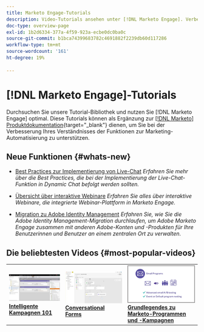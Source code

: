 ```yaml
---
title: Marketo Engage-Tutorials
description: Video-Tutorials ansehen unter [!DNL Marketo Engage]. Verbessern Sie Ihr Verständnis für die Verwendung von Funktionen zur Marketing-Automatisierung und mehr.
doc-type: overview-page
exl-id: 1b2d6334-377a-4f59-923a-ecbe0dc0ba0c
source-git-commit: b1bca74399683782c4691882f2239db60d117286
workflow-type: tm+mt
source-wordcount: '161'
ht-degree: 19%

---
```


# [!DNL Marketo Engage]-Tutorials

Durchsuchen Sie unsere Tutorial-Bibliothek und nutzen Sie [!DNL Marketo Engage] optimal. Diese Tutorials können als Ergänzung zur [[!DNL Marketo] Produktdokumentation](https://experienceleague.adobe.com/docs/marketo/using/home.html?lang=de){target="_blank"} dienen, um Sie bei der Verbesserung Ihres Verständnisses der Funktionen zur Marketing-Automatisierung zu unterstützen.

<!-- <div id="recs-overview-body-1"></div>
<div id="recs-overview-body-2"></div>
<div id="recs-overview-body-3"></div>
<div id="recs-overview-body-4"></div>
<div id="recs-overview-body-5"></div>
<div id="recs-overview-body-6"></div> -->

## Neue Funktionen {#whats-new}

* [Best Practices zur Implementierung von Live-Chat](https://experienceleague.adobe.com/en/docs/marketo-learn/tutorials/dynamic-chat/live-chat-best-practices.md)
  _Erfahren Sie mehr über die Best Practices, die bei der Implementierung der Live-Chat-Funktion in Dynamic Chat befolgt werden sollten._

* [Übersicht über interaktive Webinare](https://experienceleague.adobe.com/en/docs/marketo-learn/tutorials/events/interactive-webinars-overview)
  _Erfahren Sie alles über interaktive Webinare, die integrierte Webinar-Plattform in Marketo Engage._

* [Migration zu Adobe Identity Management](https://experienceleague.adobe.com/en/docs/marketo-learn/tutorials/fundamentals/migrating-to-adobe-identity-management)
  _Erfahren Sie, wie Sie die Adobe Identity Management-Migration durchlaufen, um Adobe Marketo Engage zusammen mit anderen Adobe-Konten und -Produkten für Ihre Benutzerinnen und Benutzer an einem zentralen Ort zu verwalten._

## Die beliebtesten Videos {#most-popular-videos}

<table>
<tr>
<td>
<a href="https://experienceleague.adobe.com/de/docs/marketo-learn/tutorials/programs-and-campaigns/smart-campaigns-101"><img alt="Miniaturbild für Smart Campaign 101" src="assets/tutorials-homepage-1.png"></a>
<div><a href="https://experienceleague.adobe.com/de/docs/marketo-learn/tutorials/programs-and-campaigns/smart-campaigns-101"><strong>Intelligente Kampagnen 101</strong></a></div>
</td>
<td>
<a href="https://experienceleague.adobe.com/en/docs/marketo-learn/tutorials/dynamic-chat/conversational-forms"><img alt="Miniaturbild für Conversational Forms" src="assets/tutorials-homepage-2.png"></a>
<div><a href="https://experienceleague.adobe.com/en/docs/marketo-learn/tutorials/dynamic-chat/conversational-forms"><strong>Conversational Forms</strong></a></div>
</td>
<td>
<a href="https://experienceleague.adobe.com/de/docs/marketo-learn/tutorials/fundamentals/programs-and-campaigns"><img alt="Marketo-Programme und -Kampagnen" src="assets/tutorials-homepage-3.png" /></a>
<div><a href="https://experienceleague.adobe.com/de/docs/marketo-learn/tutorials/fundamentals/programs-and-campaigns"><strong>Grundlegendes zu Marketo-Programmen und -Kampagnen</strong></a></div>
</td>
</tr>
</table>
